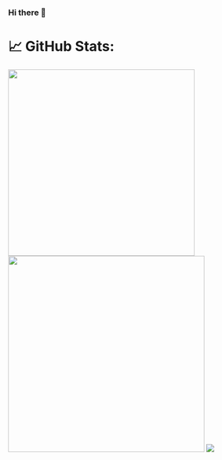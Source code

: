 ### Hi there 👋

<!--
**AleNunes/AleNunes** is a ✨ _special_ ✨ repository because its `README.md` (this file) appears on your GitHub profile.

Here are some ideas to get you started:

- 🔭 I’m currently working on ...
- 🌱 I’m currently learning ...
- 👯 I’m looking to collaborate on ...
- 🤔 I’m looking for help with ...
- 💬 Ask me about ...
- 📫 How to reach me: ...
- 😄 Pronouns: ...
- ⚡ Fun fact: ...
-->


# 📈 GitHub Stats:
<img src="https://github-readme-stats-wheat-two-53.vercel.app/api?username=AleNunes&theme=vue-dark&hide_border=false&include_all_commits=false&count_private=false&show_icons=true" width="380px" />

<img src="https://github-readme-streak-stats.herokuapp.com/?user=AleNunes&theme=vue-dark&hide_border=false" width="400px" />

<img src="https://github-readme-stats-wheat-two-53.vercel.app/api/top-langs/?username=AleNunes&theme=vue-dark&hide_border=false&include_all_commits=false&count_private=false&layout=compact" />




